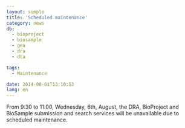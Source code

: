 ```yaml
---
layout: simple
title: 'Scheduled maintenance'
category: news
db:
  - bioproject
  - biosample
  - gea
  - dra
  - dta

tags:
  - Maintenance

date: 2014-08-01T13:10:53
lang: en
---
```


From 9:30 to 11:00, Wednesday, 6th, August, the DRA, BioProject and BioSample submission and search services will be unavailable due to scheduled maintenance.
